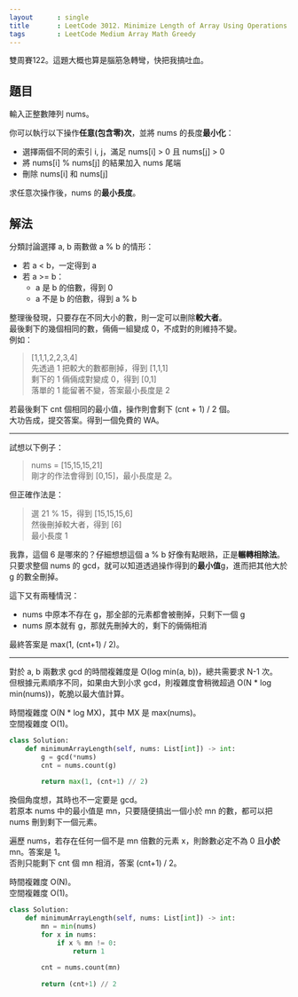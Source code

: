 ```yaml
---
layout      : single
title       : LeetCode 3012. Minimize Length of Array Using Operations
tags        : LeetCode Medium Array Math Greedy
---
```

雙周賽122。這題大概也算是腦筋急轉彎，快把我搞吐血。  

## 題目

輸入正整數陣列 nums。  

你可以執行以下操作**任意(包含零)次**，並將 nums 的長度**最小化**：  

- 選擇兩個不同的索引 i, j，滿足 nums[i] > 0 且 nums[j] > 0  
- 將 nums[i] % nums[j] 的結果加入 nums 尾端  
- 刪除 nums[i] 和 nums[j]  

求任意次操作後，nums 的**最小長度**。  

## 解法

分類討論選擇 a, b 兩數做 a % b 的情形：  

- 若 a < b，一定得到 a
- 若 a >= b：  
  - a 是 b 的倍數，得到 0  
  - a 不是 b 的倍數，得到 a % b  

整理後發現，只要存在不同大小的數，則一定可以刪除**較大者**。  
最後剩下的幾個相同的數，倆倆一組變成 0，不成對的則維持不變。  
例如：  
> [1,1,1,2,2,3,4]  
> 先透過 1 把較大的數都刪掉，得到 [1,1,1]  
> 剩下的 1 倆倆成對變成 0，得到 [0,1]  
> 落單的 1 能留著不變，答案最小長度是 2  

若最後剩下 cnt 個相同的最小值，操作則會剩下 (cnt + 1) / 2 個。  
大功告成，提交答案。得到一個免費的 WA。  

---

試想以下例子：  
> nums = [15,15,15,21]  
剛才的作法會得到 [0,15]，最小長度是 2。  

但正確作法是：  
> 選 21 % 15，得到 [15,15,15,6]  
> 然後刪掉較大者，得到 [6]  
> 最小長度 1  

我靠，這個 6 是哪來的？仔細想想這個 a % b 好像有點眼熟，正是**輾轉相除法**。  
只要求整個 nums 的 gcd，就可以知道透過操作得到的**最小值**g，進而把其他大於 g 的數全刪掉。  

這下又有兩種情況：  

- nums 中原本不存在 g，那全部的元素都會被刪掉，只剩下一個 g
- nums 原本就有 g，那就先刪掉大的，剩下的倆倆相消  

最終答案是 max(1, (cnt+1) / 2)。  

---

對於 a, b 兩數求 gcd 的時間複雜度是 O(log min(a, b))，總共需要求 N-1 次。  
但根據元素順序不同，如果由大到小求 gcd，則複雜度會稍微超過 O(N \* log min(nums))，乾脆以最大值計算。  

時間複雜度 O(N \* log MX)，其中 MX 是 max(nums)。  
空間複雜度 O(1)。  

```python
class Solution:
    def minimumArrayLength(self, nums: List[int]) -> int:
        g = gcd(*nums)
        cnt = nums.count(g)
        
        return max(1, (cnt+1) // 2)
```

換個角度想，其時也不一定要是 gcd。  
若原本 nums 中的最小值是 mn，只要隨便搞出一個小於 mn 的數，都可以把 nums 刪到剩下一個元素。  

遍歷 nums，若存在任何一個不是 mn 倍數的元素 x，則餘數必定不為 0 且**小於** mn。答案是 1。  
否則只能剩下 cnt 個 mn 相消，答案 (cnt+1) / 2。  

時間複雜度 O(N)。  
空間複雜度 O(1)。  

```python
class Solution:
    def minimumArrayLength(self, nums: List[int]) -> int:
        mn = min(nums)
        for x in nums:
            if x % mn != 0:
                return 1
            
        cnt = nums.count(mn)
            
        return (cnt+1) // 2
```
